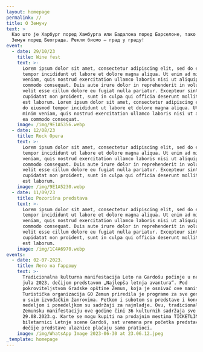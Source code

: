 ```yaml
---
layout: homepage
permalink: //
title: О Земуну
text: >
  Као што је Харбург поред Хамбурга или Бадалона поред Барселоне, тако је и
  Земун поред Београда. Рекли бисмо – град у граду!
event:
  - date: 29/10/23
    title: Wine fest
    text: >-
      Lorem ipsum dolor sit amet, consectetur adipiscing elit, sed do eiusmod
      tempor incididunt ut labore et dolore magna aliqua. Ut enim ad minim
      veniam, quis nostrud exercitation ullamco laboris nisi ut aliquip ex ea
      commodo consequat. Duis aute irure dolor in reprehenderit in voluptate
      velit esse cillum dolore eu fugiat nulla pariatur. Excepteur sint occaecat
      cupidatat non proident, sunt in culpa qui officia deserunt mollit anim id
      est laborum. Lorem ipsum dolor sit amet, consectetur adipiscing elit, sed
      do eiusmod tempor incididunt ut labore et dolore magna aliqua. Ut enim ad
      minim veniam, quis nostrud exercitation ullamco laboris nisi ut aliquip ex
      ea commodo consequat.
    image: /img/9E1A5356.webp
  - date: 12/08/23
    title: Rock Opera
    text: >-
      Lorem ipsum dolor sit amet, consectetur adipiscing elit, sed do eiusmod
      tempor incididunt ut labore et dolore magna aliqua. Ut enim ad minim
      veniam, quis nostrud exercitation ullamco laboris nisi ut aliquip ex ea
      commodo consequat. Duis aute irure dolor in reprehenderit in voluptate
      velit esse cillum dolore eu fugiat nulla pariatur. Excepteur sint occaecat
      cupidatat non proident, sunt in culpa qui officia deserunt mollit anim id
      est laborum.
    image: /img/9E1A5230.webp
  - date: 11/09/23
    title: Pozorišna predstava
    text: >-
      Lorem ipsum dolor sit amet, consectetur adipiscing elit, sed do eiusmod
      tempor incididunt ut labore et dolore magna aliqua. Ut enim ad minim
      veniam, quis nostrud exercitation ullamco laboris nisi ut aliquip ex ea
      commodo consequat. Duis aute irure dolor in reprehenderit in voluptate
      velit esse cillum dolore eu fugiat nulla pariatur. Excepteur sint occaecat
      cupidatat non proident, sunt in culpa qui officia deserunt mollit anim id
      est laborum.
    image: /img/1C4A6970.webp
events:
  - date: 02-07-2023.
    title: Лето на Гардошу
    text: >-
      Tradicionalna kulturna manifestacija Leto na Gardošu počinje u nedelju, 2.
      jula 2023, dečijom predstavom „Najlepša letnja avantura“. Pod
      pokroviteljstvom Gradske opštine Zemun, koja je osnivač ove manifestacije,
      Turistička organizacija GO Zemun priredila je programe za sve generacije,
      u svim izvođačkim žanrovima. Petkom i subotom su predstave i koncerti, a
      nedeljom i ponedeljkom su sadržaji za najmladje. Ovu, tradicionalnu
      Zemunsku manifestaciju ove godine čini 36 kulturnih sadržaja sve do
      29.08.2023.g. Karte se mogu kupiti na prodajnim mestima TICKETLINE i na
      biletarnici Letnje scene Gardoš, sat vremena pre početka predstave. Za
      dečije predstave ulaznice plaćaju samo pratioci.
    image: /img/WhatsApp Image 2023-06-30 at 23.06.12.jpeg
_template: homepage
---
```










